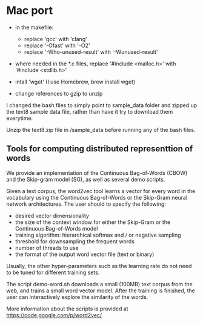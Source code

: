 Mac port
==============

* in the makefile:
    * replace 'gcc' with 'clang'
    * replace '-Ofast' with '-O2'
    * replace '-Who-unused-result' with '-Wunused-result'

* where needed in the *.c files, replace '#include <malloc.h>' with '#include <stdlib.h>'

* intall 'wget' (I use Homebrew, brew install wget)
* change references to gzip to unzip

I changed the bash files to simply point to sample_data folder and zipped up the text8 sample data file, rather than have it try to download them everytime.

 Unzip the text8.zip file in /sample_data before running any of the bash files.

Tools for computing distributed representtion of words
------------------------------------------------------

We provide an implementation of the Continuous Bag-of-Words (CBOW) and the Skip-gram model (SG), as well as several demo scripts.

Given a text corpus, the word2vec tool learns a vector for every word in the vocabulary using the Continuous
Bag-of-Words or the Skip-Gram neural network architectures. The user should to specify the following:
 - desired vector dimensionality
 - the size of the context window for either the Skip-Gram or the Continuous Bag-of-Words model
 - training algorithm: hierarchical softmax and / or negative sampling
 - threshold for downsampling the frequent words 
 - number of threads to use
 - the format of the output word vector file (text or binary)

Usually, the other hyper-parameters such as the learning rate do not need to be tuned for different training sets. 

The script demo-word.sh downloads a small (100MB) text corpus from the web, and trains a small word vector model. After the training
is finished, the user can interactively explore the similarity of the words.

More information about the scripts is provided at https://code.google.com/p/word2vec/

